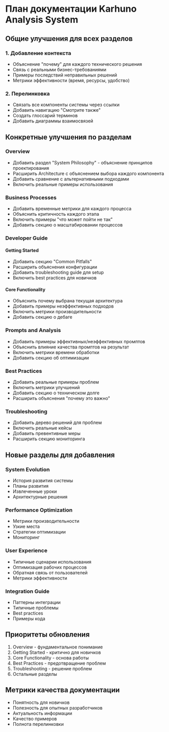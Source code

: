 # План документации Karhuno Analysis System

## Общие улучшения для всех разделов

### 1. Добавление контекста
- Объяснение "почему" для каждого технического решения
- Связь с реальными бизнес-требованиями
- Примеры последствий неправильных решений
- Метрики эффективности (время, ресурсы, удобство)

### 2. Перелинковка
- Связать все компоненты системы через ссылки
- Добавить навигацию "Смотрите также"
- Создать глоссарий терминов
- Добавить диаграммы взаимосвязей

## Конкретные улучшения по разделам

### Overview
- Добавить раздел "System Philosophy" - объяснение принципов проектирования
- Расширить Architecture с объяснением выбора каждого компонента
- Добавить сравнение с альтернативными подходами
- Включить реальные примеры использования

### Business Processes
- Добавить временные метрики для каждого процесса
- Объяснить критичность каждого этапа
- Включить примеры "что может пойти не так"
- Добавить секцию о масштабировании процессов

### Developer Guide
#### Getting Started
- Добавить секцию "Common Pitfalls"
- Расширить объяснения конфигурации
- Добавить troubleshooting guide для setup
- Включить best practices для новичков

#### Core Functionality
- Объяснить почему выбрана текущая архитектура
- Добавить примеры неэффективных подходов
- Включить метрики производительности
- Добавить секцию о дебаге

### Prompts and Analysis
- Добавить примеры эффективных/неэффективных промптов
- Объяснить влияние качества промптов на результат
- Включить метрики времени обработки
- Добавить секцию об оптимизации

### Best Practices
- Добавить реальные примеры проблем
- Включить метрики улучшений
- Добавить секцию о техническом долге
- Расширить объяснения "почему это важно"

### Troubleshooting
- Добавить дерево решений для проблем
- Включить реальные кейсы
- Добавить превентивные меры
- Расширить секцию мониторинга

## Новые разделы для добавления

### System Evolution
- История развития системы
- Планы развития
- Извлеченные уроки
- Архитектурные решения

### Performance Optimization
- Метрики производительности
- Узкие места
- Стратегии оптимизации
- Мониторинг

### User Experience
- Типичные сценарии использования
- Оптимизация рабочих процессов
- Обратная связь от пользователей
- Метрики эффективности

### Integration Guide
- Паттерны интеграции
- Типичные проблемы
- Best practices
- Примеры кода

## Приоритеты обновления
1. Overview - фундаментальное понимание
2. Getting Started - критично для новичков
3. Core Functionality - основа работы
4. Best Practices - предотвращение проблем
5. Troubleshooting - решение проблем
6. Остальные разделы

## Метрики качества документации
- Понятность для новичков
- Полезность для опытных разработчиков
- Актуальность информации
- Качество примеров
- Полнота перелинковки 